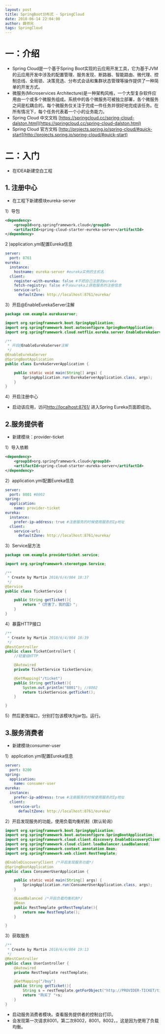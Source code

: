 ```yaml
---
layout: post
title: SpringBoot分布式 - SpringCloud
date: 2018-06-14 22:04:00
author: 薛师兄
tags: SpringCloud
---
```

# 一：介绍

*  Spring Cloud是一个基于Spring Boot实现的云应用开发工具，它为基于JVM的云应用开发中涉及的配置管理、服务发现、断路器、智能路由、微代理、控制总线、全局锁、决策竞选、分布式会话和集群状态管理等操作提供了一种简单的开发方式。
*  微服务(Microservices Architecture)是一种架构风格，一个大型复杂软件应用由一个或多个微服务组成。系统中的各个微服务可被独立部署，各个微服务之间是松耦合的。每个微服务仅关注于完成一件任务并很好地完成该任务。在所有情况下，每个任务代表着一个小的业务能力。
*  Spring Cloud 中文文档 [https://springcloud.cc/spring-cloud-dalston.html](https://springcloud.cc/spring-cloud-dalston.html)
*  Spring Cloud 官方文档 [http://projects.spring.io/spring-cloud/#quick-start](http://projects.spring.io/spring-cloud/#quick-start)

# 二：入门

*  在IDEA新建空白工程

## 1. 注册中心

*  在工程下新建模块eureka-server

1）导包

```xml
<dependency>
    <groupId>org.springframework.cloud</groupId>
    <artifactId>spring-cloud-starter-eureka-server</artifactId>
</dependency>
```

2 )application.yml配置Eureka信息

```yaml
server:
  port: 8761
eureka:
  instance:
    hostname: eureka-server #eureka实例的主机名
  client:
    register-with-eureka: false #不把自己注册到eureka
    fetch-registry: false #不从eureka上获取服务的注册信息
    service-url:
      defaultZone: http://localhost:8761/eureka/
```

3）开启@EnableEurekaServer注解

```java
package com.example.eurekaserver;

import org.springframework.boot.SpringApplication;
import org.springframework.boot.autoconfigure.SpringBootApplication;
import org.springframework.cloud.netflix.eureka.server.EnableEurekaServer;

/**
 * 开启@EnableEurekaServer注解
 */
@EnableEurekaServer
@SpringBootApplication
public class EurekaServerApplication {

    public static void main(String[] args) {
        SpringApplication.run(EurekaServerApplication.class, args);
    }
}
```

4）开启注册中心

*  启动该应用，访问[http://localhost:8761/](http://localhost:8761/) 进入Spring Eureka页面即成功。

## 2.服务提供者

*  新建模块：provider-ticket

1）导入依赖

```xml
<dependency>
    <groupId>org.springframework.cloud</groupId>
    <artifactId>spring-cloud-starter-eureka-server</artifactId>
</dependency>
```

2）application.yml配置Eureka信息

```yaml
server:
  port: 8001 #8002
spring:
  application:
    name: provider-ticket
eureka:
  instance:
    prefer-ip-address: true #注册服务的时候使用服务的Ip地址
  client:
    service-url:
      defaultZone: http://localhost:8761/eureka/
```

3）Service层方法

```java
package com.example.providerticket.service;

import org.springframework.stereotype.Service;

/**
 * Create by Martin 2018/6/4/004 18:37
 */
@Service
public class TicketService {

    public String getTicket(){
        return "《厉害了，我的国》";
    }
}
```

4）暴露HTTP接口

```java
/**
 * Create by Martin 2018/6/4/004 18:39
 */
@RestController
public class TicketControllert {
    //轻量级HTTP

    @Autowired
    private TicketService ticketService;

    @GetMapping("/ticket")
    public String getTicket(){
        System.out.println("8001"); //8002
        return ticketService.getTicket();
    }

}
```

5）然后更改端口，分别打包该模块为jar包。运行。

## 3.服务消费者

*  新建模块consumer-user

1）application.yml配置Eureka信息

```yaml
server:
  port: 8200
spring:
  application:
    name: consumer-user
eureka:
  instance:
    prefer-ip-address: true #注册服务的时候使用服务的Ip地址
  client:
    service-url:
      defaultZone: http://localhost:8761/eureka/
```

2）开启发现服务的功能，使用负载均衡机制（默认轮询）

```java
import org.springframework.boot.SpringApplication;
import org.springframework.boot.autoconfigure.SpringBootApplication;
import org.springframework.cloud.client.discovery.EnableDiscoveryClient;
import org.springframework.cloud.client.loadbalancer.LoadBalanced;
import org.springframework.context.annotation.Bean;
import org.springframework.web.client.RestTemplate;

@EnableDiscoveryClient /*开启发现服务功能*/
@SpringBootApplication
public class ConsumerUserApplication {

    public static void main(String[] args) {
        SpringApplication.run(ConsumerUserApplication.class, args);
    }

    @LoadBalanced /*开启负载均衡机制*/
    @Bean
    public RestTemplate getRestTemplate(){
        return new RestTemplate();
    }

}
```

3）获取服务

```java
/**
 * Create by Martin 2018/6/4/004 19:13
 */
@RestController
public class UserController {
    @Autowired
    private RestTemplate restTemplate;

    @GetMapping("/buy")
    public String getTicket(){
        String s = restTemplate.getForObject("http://PROVIDER-TICKET/ticket",String.class);
        return "购买了 "+s;
    }
}
```

*  启动服务消费者模块。查看服务提供者的控制台打印。
*  会发现第一次请求8001，第二次8002，8001，8002，，这是因为使用了负载均衡。
